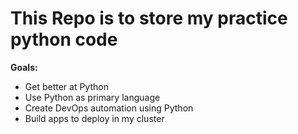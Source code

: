 # This Repo is to store my practice python code

**Goals:**
- Get better at Python
- Use Python as primary language
- Create DevOps automation using Python
- Build apps to deploy in my cluster

